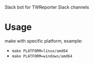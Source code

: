 Slack bot for TWReporter Slack channels

# Usage

make with specific platform, example:

- `make PLATFORM=linux/amd64`
- `make PLATFORM=windows/amd64`
